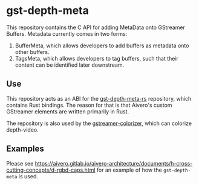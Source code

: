 # gst-depth-meta

This repository contains the C API for adding MetaData onto GStreamer Buffers. Metadata currently comes in two forms:

1. BufferMeta, which allows developers to add buffers as metadata onto other buffers.
2. TagsMeta, which allows developers to tag buffers, such that their content can be identified later downstream.

## Use

This repository acts as an ABI for the [gst-depth-meta-rs](https://gitlab.com/aivero/public/gstreamer/gst-depth-meta-rs) repository, which contains Rust bindings. The reason for that is that Aivero's custom GStreamer elements are written primarily in Rust.

The repository is also used by the [gstreamer-colorizer](https://gitlab.com/aivero/public/gstreamer/gst-colorizer), which can colorize depth-video.

## Examples

Please see https://aivero.gitlab.io/aivero-architecture/documents/h-cross-cutting-concepts/d-rgbd-caps.html for an example of how the `gst-depth-meta` is used.